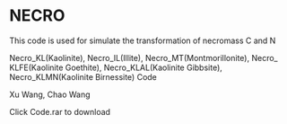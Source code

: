 # NECRO
This code is used for simulate the transformation of necromass C and N

Necro_KL(Kaolinite), Necro_IL(Illite), Necro_MT(Montmorillonite), Necro_ KLFE(Kaolinite Goethite), Necro_KLAL(Kaolinite Gibbsite), Necro_KLMN(Kaolinite Birnessite) Code

Xu Wang, Chao Wang

Click Code.rar to download
